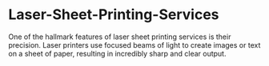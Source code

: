 # Laser-Sheet-Printing-Services
One of the hallmark features of laser sheet printing services is their precision. Laser printers use focused beams of light to create images or text on a sheet of paper, resulting in incredibly sharp and clear output.
